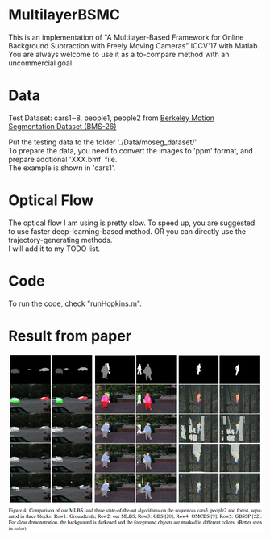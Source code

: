 # MultilayerBSMC

This is an implementation of "A Multilayer-Based Framework for Online Background Subtraction with Freely Moving Cameras" ICCV'17 with Matlab. 
You are always welcome to use it as a to-compare method with an uncommercial goal. 

# Data
Test Dataset: cars1~8, people1, people2 from [Berkeley Motion Segmentation Dataset (BMS-26)](http://lmb.informatik.uni-freiburg.de/resources/datasets/moseg.en.html) 

Put the testing data to the folder './Data/moseg_dataset/'  
To prepare the data, you need to convert the images to 'ppm' format, and prepare addtional 'XXX.bmf' file.  
The example is shown in 'cars1'.
# Optical Flow
The optical flow I am using is pretty slow. To speed up, you are suggested to use faster deep-learning-based method. OR you can  directly use the trajectory-generating methods.   
I will add it to my TODO list.

# Code 
To run the code, check "runHopkins.m".   

# Result from paper
![alt tag](ICCV17_Results.png)

